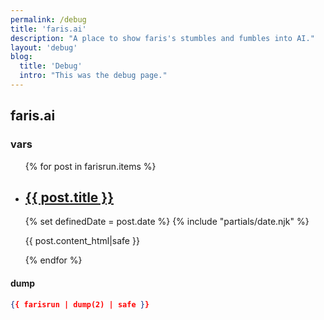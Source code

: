 ```yaml
---
permalink: /debug
title: 'faris.ai'
description: "A place to show faris's stumbles and fumbles into AI."
layout: 'debug'
blog:
  title: 'Debug'
  intro: "This was the debug page."
---
```


## faris.ai


### vars

<article class="wrapper region">
    <ul class="grid mt-l-xl" role="list" data-rows="masonry" data-layout="50-50">
    {% for post in farisrun.items %}
        <li class="card flow overflow-hidden">
          <h2>
            <a href="{{ post.url | url }}">{{ post.title }}</a>
          </h2>
          {% set definedDate = post.date %} {% include "partials/date.njk" %}
          <p>{{ post.content_html|safe }}</p>
        </li>
    {% endfor %}
    </ul>
</article>

#### dump

```json
{{ farisrun | dump(2) | safe }}
```
